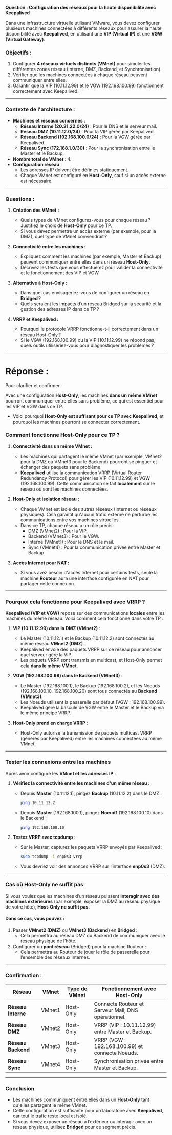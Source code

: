 

**Question : Configuration des réseaux pour la haute disponibilité avec Keepalived**

Dans une infrastructure virtuelle utilisant VMware, vous devez configurer plusieurs machines connectées à différents réseaux pour assurer la haute disponibilité avec **Keepalived**, en utilisant une **VIP (Virtual IP)** et une **VGW (Virtual Gateway)**.

### **Objectifs :**
1. Configurer **4 réseaux virtuels distincts (VMnet)** pour simuler les différentes zones réseau (Interne, DMZ, Backend, et Synchronisation).
2. Vérifier que les machines connectées à chaque réseau peuvent communiquer entre elles.
3. Garantir que la VIP (10.11.12.99) et le VGW (192.168.100.99) fonctionnent correctement avec Keepalived.

---

### **Contexte de l'architecture :**
- **Machines et réseaux concernés** :
  - **Réseau Interne (20.21.22.0/24)** : Pour le DNS et le serveur mail.
  - **Réseau DMZ (10.11.12.0/24)** : Pour la VIP gérée par Keepalived.
  - **Réseau Backend (192.168.100.0/24)** : Pour la VGW gérée par Keepalived.
  - **Réseau Sync (172.168.1.0/30)** : Pour la synchronisation entre le Master et le Backup.
- **Nombre total de VMnet** : 4.
- **Configuration réseau** :
  - Les adresses IP doivent être définies statiquement.
  - Chaque VMnet est configuré en **Host-Only**, sauf si un accès externe est nécessaire.

---

### **Questions :**

1. **Création des VMnet :**
   - Quels types de VMnet configurez-vous pour chaque réseau ? Justifiez le choix de **Host-Only** pour ce TP.
   - Si vous devez permettre un accès externe (par exemple, pour la DMZ), quel type de VMnet conviendrait ?

2. **Connectivité entre les machines :**
   - Expliquez comment les machines (par exemple, Master et Backup) peuvent communiquer entre elles dans un réseau **Host-Only**.
   - Décrivez les tests que vous effectuerez pour valider la connectivité et le fonctionnement des VIP et VGW.

3. **Alternative à Host-Only :**
   - Dans quel cas envisageriez-vous de configurer un réseau en **Bridged** ?
   - Quels seraient les impacts d’un réseau Bridged sur la sécurité et la gestion des adresses IP dans ce TP ?

4. **VRRP et Keepalived :**
   - Pourquoi le protocole VRRP fonctionne-t-il correctement dans un réseau Host-Only ?
   - Si le VGW (192.168.100.99) ou la VIP (10.11.12.99) ne répond pas, quels outils utiliseriez-vous pour diagnostiquer les problèmes ?

----------------------
# Réponse : 
Pour clarifier et confirmer : 

Avec une configuration **Host-Only**, les machines **dans un même VMnet** pourront communiquer entre elles sans problème, ce qui est essentiel pour les VIP et VGW dans ce TP. 
- Voici pourquoi **Host-Only est suffisant pour ce TP avec Keepalived**, et pourquoi les machines pourront se connecter correctement.


### **Comment fonctionne Host-Only pour ce TP ?**

1. **Connectivité dans un même VMnet :**
   - Les machines qui partagent le même VMnet (par exemple, VMnet2 pour la DMZ ou VMnet3 pour le Backend) pourront se pinguer et échanger des paquets sans problème.
   - **Keepalived** utilise la communication VRRP (Virtual Router Redundancy Protocol) pour gérer les VIP (10.11.12.99) et VGW (192.168.100.99). Cette communication se fait **localement** sur le réseau où sont les machines connectées.

2. **Host-Only et isolation réseau :**
   - Chaque VMnet est isolé des autres réseaux (Internet ou réseaux physiques). Cela garantit qu'aucun trafic externe ne perturbe les communications entre vos machines virtuelles.
   - Dans ce TP, chaque réseau a un rôle précis :
     - DMZ (VMnet2) : Pour la VIP.
     - Backend (VMnet3) : Pour le VGW.
     - Interne (VMnet1) : Pour le DNS et le mail.
     - Sync (VMnet4) : Pour la communication privée entre Master et Backup.

3. **Accès Internet pour NAT :**
   - Si vous avez besoin d'accès Internet pour certains tests, seule la machine **Routeur** aura une interface configurée en NAT pour partager cette connexion.

---

### **Pourquoi cela fonctionne pour Keepalived avec VRRP ?**

**Keepalived (VIP et VGW)** repose sur des communications **locales** entre les machines du même réseau. Voici comment cela fonctionne dans votre TP :

1. **VIP (10.11.12.99) dans la DMZ (VMnet2)** :
   - Le Master (10.11.12.1) et le Backup (10.11.12.2) sont connectés au même réseau **VMnet2 (DMZ)**.
   - Keepalived envoie des paquets VRRP sur ce réseau pour annoncer quel serveur gère la VIP.
   - Les paquets VRRP sont transmis en multicast, et Host-Only permet cela **dans le même VMnet**.

2. **VGW (192.168.100.99) dans le Backend (VMnet3)** :
   - Le Master (192.168.100.1), le Backup (192.168.100.2), et les Noeuds (192.168.100.10, 192.168.100.20) sont tous connectés au **Backend (VMnet3)**.
   - Les Noeuds utilisent la passerelle par défaut (VGW : 192.168.100.99).
   - Keepalived gère la bascule de VGW entre le Master et le Backup via le même principe VRRP.

3. **Host-Only prend en charge VRRP** :
   - Host-Only autorise la transmission de paquets multicast VRRP (générés par Keepalived) entre les machines connectées au même VMnet.

---

### **Tester les connexions entre les machines**

Après avoir configuré les **VMnet et les adresses IP** :

1. **Vérifiez la connectivité entre les machines d'un même réseau :**
   - Depuis **Master** (10.11.12.1), pingez **Backup** (10.11.12.2) dans le DMZ :
     ```bash
     ping 10.11.12.2
     ```
   - Depuis **Master** (192.168.100.1), pingez **Noeud1** (192.168.100.10) dans le Backend :
     ```bash
     ping 192.168.100.10
     ```

2. **Testez VRRP avec tcpdump** :
   - Sur le Master, capturez les paquets VRRP envoyés par Keepalived :
     ```bash
     sudo tcpdump -i enp0s3 vrrp
     ```
   - Vous devriez voir des annonces VRRP sur l’interface **enp0s3** (DMZ).

---

### **Cas où Host-Only ne suffit pas**

Si vous voulez que les machines d’un réseau puissent **interagir avec des machines extérieures** (par exemple, exposer la DMZ au réseau physique de votre hôte), **Host-Only ne suffit pas.**

#### Dans ce cas, vous pouvez :
1. Passer **VMnet2 (DMZ)** ou **VMnet3 (Backend)** en **Bridged** :
   - Cela permettra au réseau DMZ ou Backend de communiquer avec le réseau physique de l’hôte.
2. Configurer un **pont réseau** (Bridged) pour la machine Routeur :
   - Cela permettra au Routeur de jouer le rôle de passerelle pour l’ensemble des réseaux internes.

---

### **Confirmation :**

| Réseau              | VMnet   | Type de VMnet | Fonctionnement avec Host-Only                    |
|---------------------|---------|---------------|--------------------------------------------------|
| **Réseau Interne**  | VMnet1  | Host-Only     | Connecte Routeur et Serveur Mail, DNS opérationnel.|
| **Réseau DMZ**      | VMnet2  | Host-Only     | VRRP (VIP : 10.11.12.99) entre Master et Backup.  |
| **Réseau Backend**  | VMnet3  | Host-Only     | VRRP (VGW : 192.168.100.99) et connecte Noeuds.   |
| **Réseau Sync**     | VMnet4  | Host-Only     | Synchronisation privée entre Master et Backup.   |

---

### **Conclusion**

- Les machines communiquent entre elles dans un **Host-Only** tant qu'elles partagent le même VMnet.
- Cette configuration est suffisante pour un laboratoire avec **Keepalived**, car tout le trafic reste local et isolé.
- Si vous devez exposer un réseau à l’extérieur ou interagir avec un réseau physique, utilisez **Bridged** pour ce segment précis.

